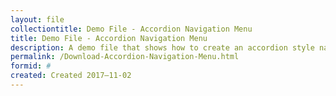 ```yaml
---
layout: file
collectiontitle: Demo File - Accordion Navigation Menu
title: Demo File - Accordion Navigation Menu
description: A demo file that shows how to create an accordion style navigation menu.
permalink: /Download-Accordion-Navigation-Menu.html
formid: #
created: Created 2017–11-02
---
```


<script async id="_ck_401838" src="https://forms.convertkit.com/401838?v=7"></script>

